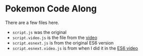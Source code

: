 # Pokemon Code Along

There are a few files here. 

- `script.js` was the original
- `script.video.js` is the file from the [video](https://youtu.be/Y2a0Xv3giho)
- `script.esnext.js` is from the original ES6 version
- `script.esnext.video.js` is from when I did it in the [ES6 video](https://youtu.be/SdBs0CX9MFg)